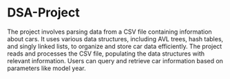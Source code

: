 # DSA-Project
The project involves parsing data from a CSV file containing information about cars.
It uses various data structures, including AVL trees, hash tables, and singly linked lists, to organize and store car data efficiently.
The project reads and processes the CSV file, populating the data structures with relevant information.
Users can query and retrieve car information based on parameters like model year.
